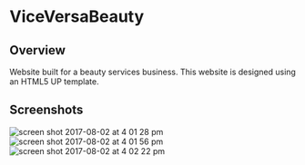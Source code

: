 # ViceVersaBeauty

## Overview 
Website built for a beauty services business. This website is designed using an HTML5 UP template. 

## Screenshots
![screen shot 2017-08-02 at 4 01 28 pm](https://user-images.githubusercontent.com/26077051/28892542-5859f0ba-779c-11e7-83db-ce3ce5f6efc6.png)
![screen shot 2017-08-02 at 4 01 56 pm](https://user-images.githubusercontent.com/26077051/28892550-5d231734-779c-11e7-8943-d9fa7b664daa.png)
![screen shot 2017-08-02 at 4 02 22 pm](https://user-images.githubusercontent.com/26077051/28892556-60cdfce6-779c-11e7-8908-30e264f15bca.png)
